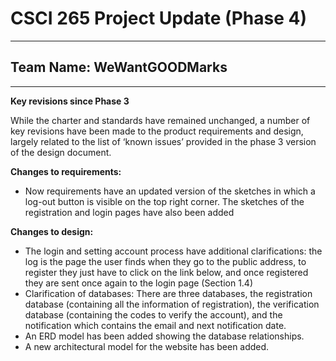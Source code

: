 # CSCI 265 Project Update (Phase 4\)

---

## Team Name: WeWantGOODMarks

---

**Key revisions since Phase 3**

While the charter and standards have remained unchanged, a number of key revisions have been made to the product requirements and design, largely related to the list of ‘known issues’ provided in the phase 3 version of the design document.

**Changes to requirements:** 

* Now requirements have an updated version of the sketches in which a log-out button is visible on the top right corner. The sketches of the registration and login pages have also been added

**Changes to design:** 

* The login and setting account process have additional clarifications: the log is the page the user finds when they go to the public address, to register they just have to click on the link below, and once registered they are sent once again to the login page (Section 1.4)  
* Clarification of databases: There are three databases, the registration database (containing all the information of registration), the verification database (containing the codes to verify the account), and the notification which contains the email and next notification date.  
* An ERD model has been added showing the database relationships.  
* A new architectural model for the website has been added.
